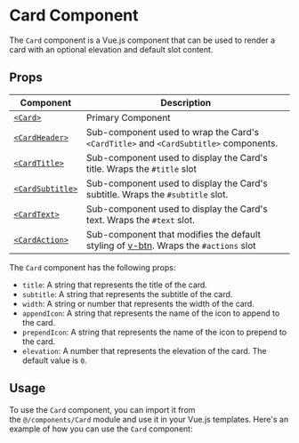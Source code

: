 Card Component
==============

The `Card` component is a Vue.js component that can be used to render a card with an optional elevation and default slot content.

Props
-----
| Component | Description |
| - | - |
| [`<Card>`](/api/v-card/) | Primary Component |
| [`<CardHeader>`](/api/v-card-item/) | Sub-component used to wrap the Card's `<CardTitle>` and `<CardSubtitle>` components. |
| [`<CardTitle>`](/api/v-card-title/) | Sub-component used to display the Card's title. Wraps the `#title` slot |
| [`<CardSubtitle>`](/api/v-card-subtitle/) | Sub-component used to display the Card's subtitle. Wraps the `#subtitle` slot. |
| [`<CardText>`](/api/v-card-text/) | Sub-component used to display the Card's text. Wraps the `#text` slot. |
| [`<CardAction>`](/api/v-card-actions/) | Sub-component that modifies the default styling of [v-btn](/components/buttons/). Wraps the `#actions` slot |
The `Card` component has the following props:

-   `title`: A string that represents the title of the card.
-   `subtitle`: A string that represents the subtitle of the card.
-   `width`: A string or number that represents the width of the card.
-   `appendIcon`: A string that represents the name of the icon to append to the card.
-   `prependIcon`: A string that represents the name of the icon to prepend to the card.
-   `elevation`: A number that represents the elevation of the card. The default value is `0`.

Usage
-----

To use the `Card` component, you can import it from the `@/components/Card` module and use it in your Vue.js templates. Here's an example of how you can use the `Card` component: